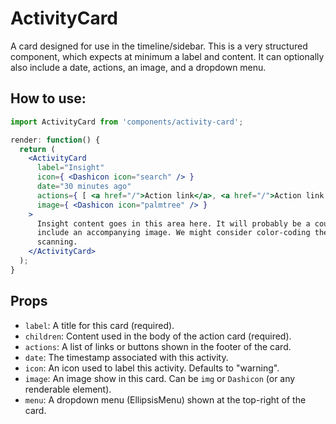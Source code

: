 ActivityCard
============

A card designed for use in the timeline/sidebar. This is a very structured component, which expects at minimum a label and content. It can optionally also include a date, actions, an image, and a dropdown menu.

## How to use:

```jsx
import ActivityCard from 'components/activity-card';

render: function() {
  return (
    <ActivityCard
      label="Insight"
      icon={ <Dashicon icon="search" /> }
      date="30 minutes ago"
      actions={ [ <a href="/">Action link</a>, <a href="/">Action link 2</a> ] }
      image={ <Dashicon icon="palmtree" /> }
    >
      Insight content goes in this area here. It will probably be a couple of lines long and may
      include an accompanying image. We might consider color-coding the icon for quicker
      scanning.
    </ActivityCard>
  );
}
```

## Props

* `label`: A title for this card (required).
* `children`: Content used in the body of the action card (required).
* `actions`: A list of links or buttons shown in the footer of the card.
* `date`: The timestamp associated with this activity.
* `icon`: An icon used to label this activity. Defaults to "warning".
* `image`: An image show in this card. Can be `img` or `Dashicon` (or any renderable element).
* `menu`: A dropdown menu (EllipsisMenu) shown at the top-right of the card.

